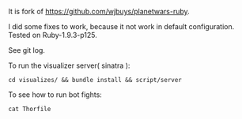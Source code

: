 It is fork of https://github.com/wjbuys/planetwars-ruby.

I did some fixes to work, because it not work in default configuration.
Tested on Ruby-1.9.3-p125.

See git log.

To run the visualizer server( sinatra ):

	cd visualizes/ && bundle install && script/server

To see how to run bot fights:
	
	cat Thorfile

